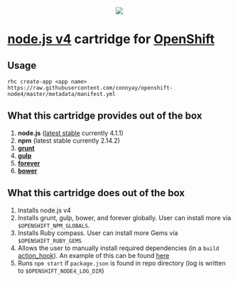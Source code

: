 <p align="center"><img src="https://cloud.githubusercontent.com/assets/129737/10396435/6f2cc8ee-6e70-11e5-8907-5b259b478c91.png"/></p>


# [node.js v4](https://nodejs.org/) cartridge for [OpenShift](https://www.openshift.com/)

## Usage

`rhc create-app <app name> https://raw.githubusercontent.com/connyay/openshift-node4/master/metadata/manifest.yml`


What this cartridge provides out of the box
---
1. **node.js** ([latest stable](http://semver.io/node/stable) currently 4.1.1)
2. **npm** (latest stable currently 2.14.2)
3. **[grunt](https://www.npmjs.com/package/grunt-cli)**
4. **[gulp](https://www.npmjs.com/package/gulp)**
5. **[forever](https://www.npmjs.com/package/forever)**
6. **[bower](https://www.npmjs.com/package/bower)**

What this cartridge does out of the box
---
1. Installs node.js v4
2. Installs grunt, gulp, bower, and forever globally. User can install more via `$OPENSHIFT_NPM_GLOBALS`.
3. Installs Ruby compass.  User can install more Gems via `$OPENSHIFT_RUBY_GEMS`
3. Allows the user to manually install required dependencies (in a `build` [action_hook](http://openshift.github.io/documentation/oo_user_guide.html#action-hooks)). An example of this can be found [here](template/.openshift/action_hooks/build)
4. Runs `npm start` if `package.json` is found in repo directory (log is written to `$OPENSHIFT_NODE4_LOG_DIR`)

